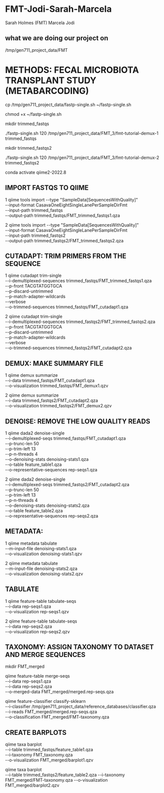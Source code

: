 # FMT-Jodi-Sarah-Marcela
Sarah Holmes (FMT)
Marcela
Jodi
## what we are doing our project on
/tmp/gen711_project_data/FMT

# METHODS: FECAL MICROBIOTA TRANSPLANT STUDY (METABARCODING)

cp /tmp/gen711_project_data/fastp-single.sh ~/fastp-single.sh 

chmod +x ~/fastp-single.sh

mkdir trimmed_fastqs

./fastp-single.sh 120 /tmp/gen711_project_data/FMT_3/fmt-tutorial-demux-1 trimmed_fastqs

mkdir trimmed_fastqs2

./fastp-single.sh 120 /tmp/gen711_project_data/FMT_3/fmt-tutorial-demux-2 trimmed_fastqs2

conda activate qiime2-2022.8

## IMPORT FASTQS TO QIIME
1 
qiime tools import --type "SampleData[SequencesWithQuality]" \
--input-format CasavaOneEightSingleLanePerSampleDirFmt \
--input-path trimmed_fastqs \
--output-path trimmed_fastqs/FMT_trimmed_fastqs1.qza

2
qiime tools import --type "SampleData[SequencesWithQuality]" \
--input-format CasavaOneEightSingleLanePerSampleDirFmt \
--input-path trimmed_fastqs2 \
--output-path trimmed_fastqs2/FMT_trimmed_fastqs2.qza

## CUTADAPT: TRIM PRIMERS FROM THE SEQUENCE 
1
qiime cutadapt trim-single \
--i-demultiplexed-sequences trimmed_fastqs/FMT_trimmed_fastqs1.qza \
--p-front TACGTATGGTGCA \
--p-discard-untrimmed \
--p-match-adapter-wildcards \
--verbose \
--o-trimmed-sequences trimmed_fastqs/FMT_cutadapt1.qza

2
qiime cutadapt trim-single \
--i-demultiplexed-sequences trimmed_fastqs2/FMT_trimmed_fastqs2.qza \
--p-front TACGTATGGTGCA \
--p-discard-untrimmed \
--p-match-adapter-wildcards \
--verbose \
--o-trimmed-sequences trimmed_fastqs2/FMT_cutadapt2.qza

## DEMUX: MAKE SUMMARY FILE
1
qiime demux summarize \
--i-data trimmed_fastqs/FMT_cutadapt1.qza \
--o-visualization trimmed_fastqs/FMT_demux1.qzv

2
qiime demux summarize \
--i-data trimmed_fastqs2/FMT_cutadapt2.qza \
--o-visualization trimmed_fastqs2/FMT_demux2.qzv

## DENOISE: REMOVE THE LOW QUALITY READS
1
qiime dada2 denoise-single \
--i-demultiplexed-seqs trimmed_fastqs/FMT_cutadapt1.qza \
--p-trunc-len 50 \
--p-trim-left 13 \
--p-n-threads 4 \
--o-denoising-stats denoising-stats1.qza \
--o-table feature_table1.qza \
--o-representative-sequences rep-seqs1.qza

2
qiime dada2 denoise-single \
--i-demultiplexed-seqs trimmed_fastqs2/FMT_cutadapt2.qza \
--p-trunc-len 50 \
--p-trim-left 13 \
--p-n-threads 4 \
--o-denoising-stats denoising-stats2.qza \
--o-table feature_table2.qza \
--o-representative-sequences rep-seqs2.qza

## METADATA: 
1
qiime metadata tabulate \
--m-input-file denoising-stats1.qza \
--o-visualization denoising-stats1.qzv

2
qiime metadata tabulate \
--m-input-file denoising-stats2.qza \
--o-visualization denoising-stats2.qzv

## TABULATE
1
qiime feature-table tabulate-seqs \
--i-data rep-seqs1.qza \
--o-visualization rep-seqs1.qzv

2
qiime feature-table tabulate-seqs \
--i-data rep-seqs2.qza \
--o-visualization rep-seqs2.qzv

## TAXONOMY: ASSIGN TAXONOMY TO DATASET AND MERGE SEQUENCES
mkdir FMT_merged

qiime feature-table merge-seqs \
--i-data rep-seqs1.qza \
--i-data rep-seqs2.qza \
--o-merged-data FMT_merged/merged.rep-seqs.qza

qiime feature-classifier classify-sklearn \
--i-classifier /tmp/gen711_project_data/reference_databases/classifier.qza \
--i-reads FMT_merged/merged.rep-seqs.qza \
--o-classification FMT_merged/FMT-taxonomy.qza

## CREATE BARPLOTS 
qiime taxa barplot \
--i-table trimmed_fastqs/feature_table1.qza \
--i-taxonomy FMT_taxonomy.qza \
--o-visualization FMT_merged/barplot1.qzv

qiime taxa barplot \
--i-table trimmed_fastqs2/feature_table2.qza
--i-taxonomy FMT_merged/FMT-taxonomy.qza
--o-visualization FMT_merged/barplot2.qzv


